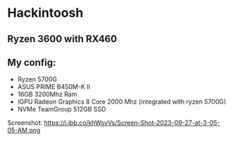 # Hackintoosh
Ryzen 3600 with RX460
---
My config:
---
* Ryzen 5700G
* ASUS PRIME B450M-K II
* 16GB 3200Mhz Ram
* IGPU Radeon Graphics 8 Core 2000 Mhz (integrated with ryzen 5700G)
* NVMe TeamGroup 512GB SSD

Screenshot:
https://i.ibb.co/khWsvVs/Screen-Shot-2023-09-27-at-3-05-05-AM.png
